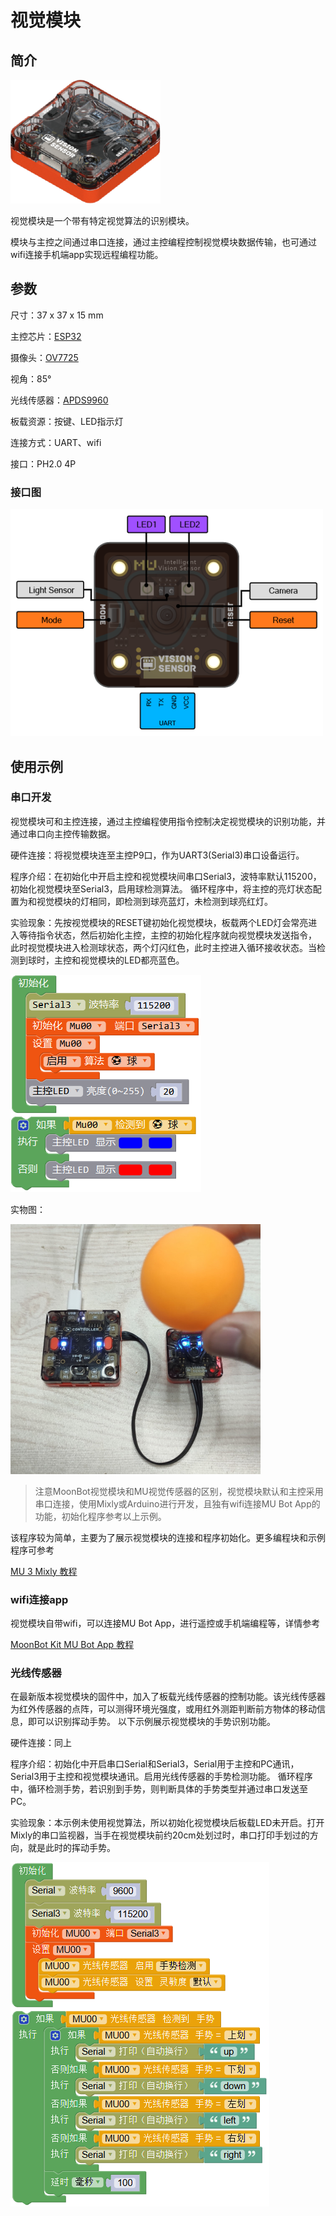 # 视觉模块

## 简介

![](./images/render_MUVS3_2.png)

视觉模块是一个带有特定视觉算法的识别模块。

模块与主控之间通过串口连接，通过主控编程控制视觉模块数据传输，也可通过wifi连接手机端app实现远程编程功能。

## 参数

尺寸：37 x 37 x 15 mm

主控芯片：[ESP32](./sources/datasheet_esp32_cn.pdf)

摄像头：[OV7725](./sources/datasheet_OV7725_en.pdf)

视角：85°

光线传感器：[APDS9960](./sources/datasheet_APDS-9960_en.pdf)

板载资源：按键、LED指示灯

连接方式：UART、wifi

接口：PH2.0 4P

### 接口图

![](./images/pinout_MUVS3_2.png)

## 使用示例

### 串口开发

视觉模块可和主控连接，通过主控编程使用指令控制决定视觉模块的识别功能，并通过串口向主控传输数据。

硬件连接：将视觉模块连至主控P9口，作为UART3(Serial3)串口设备运行。

程序介绍：在初始化中开启主控和视觉模块间串口Serial3，波特率默认115200，初始化视觉模块至Serial3，启用球检测算法。
循环程序中，将主控的亮灯状态配置为和视觉模块的灯相同，即检测到球亮蓝灯，未检测到球亮红灯。

实验现象：先按视觉模块的RESET键初始化视觉模块，板载两个LED灯会常亮进入等待指令状态，然后初始化主控，主控的初始化程序就向视觉模块发送指令，
此时视觉模块进入检测球状态，两个灯闪红色，此时主控进入循环接收状态。当检测到球时，主控和视觉模块的LED都亮蓝色。

![](./images/Mixly_example_MUVS3_balldetect.png)

实物图：

![](./images/photo_MUVS3.png)

> 注意MoonBot视觉模块和MU视觉传感器的区别，视觉模块默认和主控采用串口连接，使用Mixly或Arduino进行开发，且独有wifi连接MU Bot App的功能，初始化程序参考以上示例。

该程序较为简单，主要为了展示视觉模块的连接和程序初始化。更多编程块和示例程序可参考

[MU 3 Mixly 教程](https://morpx-docs.readthedocs.io/zh_CN/latest/MUVS3/MUVS3_Mixly/index.html)

### wifi连接app

视觉模块自带wifi，可以连接MU Bot App，进行遥控或手机端编程等，详情参考

[MoonBot Kit MU Bot App 教程](https://morpx-docs.readthedocs.io/zh_CN/latest/MoonBot/MoonBot_App/index.html)

### 光线传感器

在最新版本视觉模块的固件中，加入了板载光线传感器的控制功能。该光线传感器为红外传感器的点阵，可以测得环境光强度，或用红外测距判断前方物体的移动信息，即可以识别挥动手势。
以下示例展示视觉模块的手势识别功能。

硬件连接：同上

程序介绍：初始化中开启串口Serial和Serial3，Serial用于主控和PC通讯，Serial3用于主控和视觉模块通讯。启用光线传感器的手势检测功能。
循环程序中，循环检测手势，若识别到手势，则判断具体的手势类型并通过串口发送至PC。

实验现象：本示例未使用视觉算法，所以初始化视觉模块后板载LED未开启。打开Mixly的串口监视器，当手在视觉模块前约20cm处划过时，串口打印手划过的方向，就是此时的挥动手势。

![](./images/Mixly_example_MUVS3_lightSensor.png)